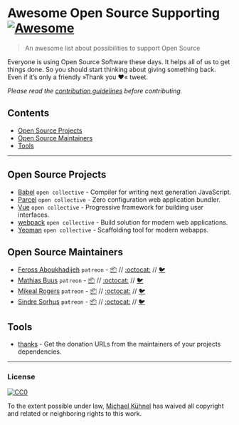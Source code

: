 # Awesome Open Source Supporting [![Awesome](https://cdn.rawgit.com/sindresorhus/awesome/d7305f38d29fed78fa85652e3a63e154dd8e8829/media/badge.svg)](https://github.com/sindresorhus/awesome)

> An awesome list about possibilities to support Open Source

Everyone is using Open Source Software these days. It helps all of us to get things done. So you should start thinking about giving something back. Even if it’s only a friendly »Thank you ❤️« tweet.

*Please read the [contribution guidelines](.github/contributing.md) before contributing.*

<!-- START doctoc generated TOC please keep comment here to allow auto update -->
<!-- DON'T EDIT THIS SECTION, INSTEAD RE-RUN doctoc TO UPDATE -->
## Contents

- [Open Source Projects](#open-source-projects)
- [Open Source Maintainers](#open-source-maintainers)
- [Tools](#tools)

<!-- END doctoc generated TOC please keep comment here to allow auto update -->

---

## Open Source Projects 

- [Babel](https://opencollective.com/babel) `open collective` - Compiler for writing next generation JavaScript.
- [Parcel](https://opencollective.com/parcel) `open collective` - Zero configuration web application bundler.
- [Vue](https://opencollective.com/vuejs) `open collective` - Progressive framework for building user interfaces.
- [webpack](https://opencollective.com/webpack) `open collective` - Build solution for modern web applications.
- [Yeoman](https://opencollective.com/yeoman) `open collective` - Scaffolding tool for modern webapps.

## Open Source Maintainers

- [Feross Aboukhadijeh](https://www.patreon.com/feross) `patreon` - [:package:](https://www.npmjs.com/~feross) // [:octocat:](https://github.com/feross/) // [:bird:](https://twitter.com/feross)
- [Mathias Buus](https://www.patreon.com/mafintosh) `patreon` - [:package:](https://www.npmjs.com/~mafintosh) // [:octocat:](https://github.com/mafintosh) // [:bird:](https://twitter.com/mafintosh)
- [Mikeal Rogers](https://www.patreon.com/mikeal) `patreon` - [:package:](https://www.npmjs.com/~mikeal) // [:octocat:](https://github.com/mikeal) // [:bird:](https://twitter.com/mikeal)
- [Sindre Sorhus](https://www.patreon.com/sindresorhus) `patreon` - [:package:](https://www.npmjs.com/~sindresorhus) // [:octocat:](https://github.com/sindresorhus) // [:bird:](https://twitter.com/sindresorhus)

## Tools

- [thanks](https://github.com/feross/thanks) - Get the donation URLs from the maintainers of your projects dependencies.

---

### License

[![CC0](http://mirrors.creativecommons.org/presskit/buttons/88x31/svg/cc-zero.svg)](https://creativecommons.org/publicdomain/zero/1.0/)

To the extent possible under law, [Michael Kühnel](https://michael-kuehnel.de/) has waived all copyright and related or neighboring rights to this work.
